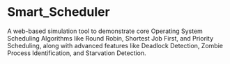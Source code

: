 # Smart_Scheduler
A web-based simulation tool to demonstrate core Operating System Scheduling Algorithms like Round Robin, Shortest Job First, and Priority Scheduling, along with advanced features like Deadlock Detection, Zombie Process Identification, and Starvation Detection.

